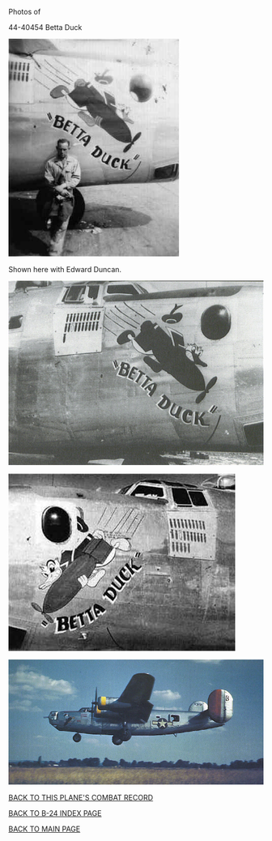 
Photos of 






 




44-40454 Betta Duck  
  

![](44-40454.jpg)  

Shown here with Edward Duncan.  
  

![](44-40454d.jpg)  
  

![](44-40454a.jpg)  
  

![](44-40454c.jpg)  
  

[BACK TO THIS PLANE'S COMBAT RECORD](b24s/44-40454.md)  

[BACK TO B-24 INDEX PAGE](000b24s.md)  

[BACK TO MAIN PAGE](index.html)


